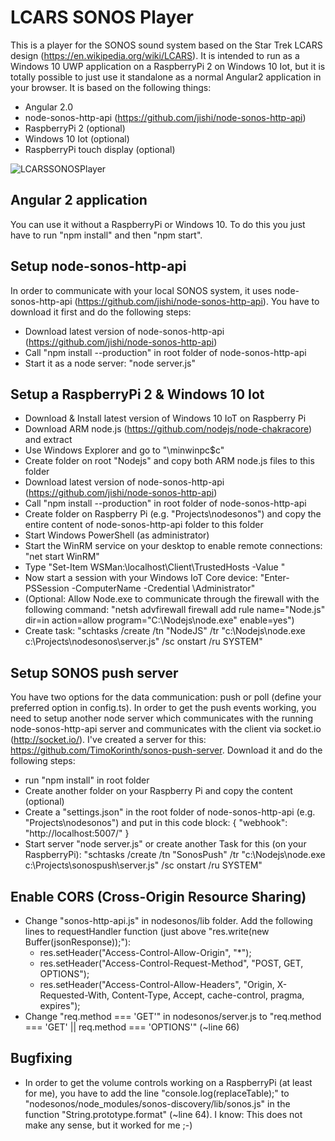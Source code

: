 # LCARS SONOS Player
This is a player for the SONOS sound system based on the Star Trek LCARS design (https://en.wikipedia.org/wiki/LCARS). It is intended to run as a Windows 10 UWP application on a RaspberryPi 2 on Windows 10 Iot, but it is totally possible to just use it standalone as a normal Angular2 application in your browser. It is based on the following things:
- Angular 2.0
- node-sonos-http-api (https://github.com/jishi/node-sonos-http-api)
- RaspberryPi 2 (optional)
- Windows 10 Iot (optional)
- RaspberryPi touch display (optional)

![LCARSSONOSPlayer](http://timokorinth.de/wp-content/uploads/2016/03/LCARS_SONOS_PlayerV2.png)

## Angular 2 application
You can use it without a RaspberryPi or Windows 10. To do this you just have to run "npm install" and then "npm start".

## Setup node-sonos-http-api
In order to communicate with your local SONOS system, it uses node-sonos-http-api (https://github.com/jishi/node-sonos-http-api). You have to download it first and do the following steps:
- Download latest version of node-sonos-http-api (https://github.com/jishi/node-sonos-http-api)
- Call "npm install --production" in root folder of node-sonos-http-api
- Start it as a node server: "node server.js"

## Setup a RaspberryPi 2 & Windows 10 Iot
- Download & Install latest version of Windows 10 IoT on Raspberry Pi
- Download ARM node.js (https://github.com/nodejs/node-chakracore) and extract
- Use Windows Explorer and go to "\\minwinpc\$c"
- Create folder on root "Nodejs" and copy both ARM node.js files to this folder
- Download latest version of node-sonos-http-api (https://github.com/jishi/node-sonos-http-api)
- Call "npm install --production" in root folder of node-sonos-http-api
- Create folder on Raspberry Pi (e.g. "Projects\nodesonos") and copy the entire content of node-sonos-http-api folder to this folder
- Start Windows PowerShell (as administrator)
- Start the WinRM service on your desktop to enable remote connections: "net start WinRM"
- Type "Set-Item WSMan:\localhost\Client\TrustedHosts -Value <machine-name or IP Address>"
- Now start a session with your Windows IoT Core device: "Enter-PSSession -ComputerName <machine-name or IP Address> -Credential <machine-name or IP Address or localhost>\Administrator"
- (Optional: Allow Node.exe to communicate through the firewall with the following command: "netsh advfirewall firewall add rule name="Node.js" dir=in action=allow program="C:\Nodejs\node.exe" enable=yes")
- Create task: "schtasks /create /tn "NodeJS" /tr "c:\Nodejs\node.exe c:\Projects\nodesonos\server.js" /sc onstart /ru SYSTEM"

## Setup SONOS push server
You have two options for the data communication: push or poll (define your preferred option in config.ts). In order to get the push events working, you need to setup another node server which communicates with the running node-sonos-http-api server and communicates with the client via socket.io (http://socket.io/). I've created a server for this: https://github.com/TimoKorinth/sonos-push-server. Download it and do the following steps:
- run "npm install" in root folder
- Create another folder on your Raspberry Pi and copy the content (optional)
- Create a "settings.json" in the root folder of node-sonos-http-api (e.g. "Projects\nodesonos") and put in this code block:
{
  "webhook": "http://localhost:5007/"
}
- Start server "node server.js" or create another Task for this (on your RaspberryPi): "schtasks /create /tn "SonosPush" /tr "c:\Nodejs\node.exe c:\Projects\sonospush\server.js" /sc onstart /ru SYSTEM"

## Enable CORS (Cross-Origin Resource Sharing)
- Change "sonos-http-api.js" in nodesonos/lib folder. Add the following lines to requestHandler function (just above "res.write(new Buffer(jsonResponse));"):
    - res.setHeader("Access-Control-Allow-Origin", "*");
    - res.setHeader("Access-Control-Request-Method", "POST, GET, OPTIONS");
    - res.setHeader("Access-Control-Allow-Headers", "Origin, X-Requested-With, Content-Type, Accept, cache-control, pragma, expires");
- Change "req.method === 'GET'" in nodesonos/server.js to "req.method === 'GET' || req.method === 'OPTIONS'" (~line 66)

## Bugfixing
- In order to get the volume controls working on a RaspberryPi (at least for me), you have to add the line "console.log(replaceTable);" to "nodesonos/node_modules/sonos-discovery/lib/sonos.js" in the function "String.prototype.format" (~line 64). I know: This does not make any sense, but it worked for me ;-)
